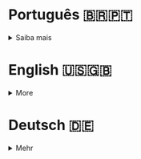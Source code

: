 # Português 🇧🇷🇵🇹

<details>
  <summary>
    Saiba mais
  </summary>
  
  # Libft
Projeto da [42](https://www.42lisboa.com) - Rank 0 - Biblioteca de funções C

<details>
  <summary><strong>🏆 Meu desempenho</strong></summary><br />

  <img src="project-infos/desempenho.png"/>
</details>

## 📌 Habilidades

> Habilidades desenvolvidas:

- Utilização de ponteiros
- Noções de endereço de memória
- Noções de alocação e dealocação de memória
- Entendimento de lista encadeadas
- Entendimento sobre tipos
- Entendimento sobre struct
- Utilização de ponteiros para funções
- Manipulação de memória
- Conversão de números para strings e vice e versa

## ‍💻 Softwares necessários

- C compiler (clang)
- GNU make

## ⬇️ Compilando arquivos

```bash
	make #Compila todos as funções para a biblioteca 'libft.a'.
	make all #Faz exatamente a mesma coisa que apenas 'make'.
	make libft.a #Faz exatamente a mesma coisa que apenas 'make'.
	make bonus #Compila os arquivos do bonus.
	#PS: Todos os comandos listados acima criam a biblioteca, além de compilar as funções.
```

## ⚡ Testando o projeto

```
	Para testar este projeto é necessário um arquivo de teste, este ainda está a ser implementado.
```

## Time de desenvolvimento

> Projeto individual:

<table>
    <tr>
      <td>
        <img align="center" height="150px" width="150px" src="https://avatars.githubusercontent.com/u/67388710?v=4"/>
        <h4 align="center">Alê Rabelo</h4>
      </td>
    </tr>
  </table>

## 💬 Contatos

<div align="center" style="display: inline_block">
  <a href="https://rabeloguedes.github.io" target="_blank">
    <img height="28rem" src="https://img.shields.io/badge/my_portfolio-3fc337?style=for-the-badge" target="_blank">
  </a> 
  <a href="https://www.linkedin.com/in/al%C3%AA-emmanuel-rabelo-guedes/" target="_blank">
    <img height="28rem" src="https://img.shields.io/badge/LinkedIn-0077B5?style=for-the-badge&logo=linkedin&logoColor=white">
  </a> 
   <a href="mailto:rabeloguedes@proton.me">
     <img src="https://img.shields.io/badge/ProtonMail-8B89CC?style=for-the-badge&logo=protonmail&logoColor=white" target="_blank">
  </a>
</div>

</details>

# English 🇺🇸🇬🇧

<details>
  <summary>
    More
  </summary>
  
  # Libft
Project from [42](https://www.42lisboa.com/) - Rank 0 - C library with some existing functions

<details>
  <summary><strong>🏆 My accomplishment</strong></summary><br />

  <img src="project-infos/desempenho.png"/>

</details>

## 📌 Skills

> Practiced skills:

- Usage of pointers
- Understanding of memory address
- Understanding of memory allocation and deallocation
- Understanding of linked list
- Understanding of types
- Understanding about struct
- Usage of pointers to functions
- Memory manipulation
- Conversion of numbers to strings and vice-versa

## ‍💻 Required Softwares

- C compiler (clang)
- GNU make

## ⬇️ Compiling files

```bash
	make #Compile all functions into the 'libft.a' library.
	make all #Do exactly what the above command does.
	make libft.a #Do exactly what the above command does.
	make bonus #Compile the bonus files.
	#PS: All the above commands, will create the library, not just compile the functions.
```

## ⚡ Testing the project

```
	In order to test this project, a test file is required, which is under development.
```

## Squad

> Single person project:

<table>
    <tr>
      <td>
        <img align="center" height="150px" width="150px" src="https://avatars.githubusercontent.com/u/67388710?v=4"/>
        <h4 align="center">Alê Rabelo</h4>
      </td>
    </tr>
  </table>

## 💬 Contact

<div align="center" style="display: inline_block">
  <a href="https://rabeloguedes.github.io" target="_blank">
    <img height="28rem" src="https://img.shields.io/badge/my_portfolio-3fc337?style=for-the-badge" target="_blank">
  </a> 
  <a href="https://www.linkedin.com/in/al%C3%AA-emmanuel-rabelo-guedes/" target="_blank">
    <img height="28rem" src="https://img.shields.io/badge/LinkedIn-0077B5?style=for-the-badge&logo=linkedin&logoColor=white">
  </a> 
   <a href="mailto:rabeloguedes@proton.me">
     <img src="https://img.shields.io/badge/ProtonMail-8B89CC?style=for-the-badge&logo=protonmail&logoColor=white" target="_blank">
  </a>
</div>

</details>

# Deutsch 🇩🇪

<details>
  <summary>
    Mehr
  </summary>
  
  # Blogs Api
Projekt von [42](https://www.42lisboa.com/) - Rank 0 - C Bibliotek mit einigen vorhandenen Funktionen

<details>
  <summary><strong>🏆 Meine Leistung</strong></summary><br />

  <img src="project-infos/desempenho.png"/>
</details>

## 📌 Fähigkeiten

> Ausgeübte Fähigkeiten:

- Verwendung von Zeigern
- Verständnis der Speicheradresse
- Verständnis der Speicherzuweisung und -freigabe
- Verständnis der verknüpften Liste
- Typenverständnis
- Verständnis für Struktur (struct)
- Verwendung von Zeigern auf Funktionen
- Speichermanipulation
- Konvertierung von Zahlen in strings und umgekehrt

## ‍💻 Benötigte Software

- C compiler (clang)
- GNU make

## ⬇️ Dateien zusammenstellen

```bash
	make #Kompilieren Sie alle Funktionen in die Bibliothek „libft.a“.
	make all #Machen Sie genau das aus, was der obige Befehl bewirkt.
	make libft.a #Machen Sie genau das, was der obige Befehl bewirkt.
	Bonus erstellen #Kompilieren Sie die Bonusdateien.
	#PS: Alle oben genannten Befehle erstellen die Bibliothek und kompilieren nicht nur die Funktionen.
```

## ⚡ Projekt Testing

```
	Um dieses Projekt zu testen, es wird eine Datei gebraucht, diese ist unter Entwicklung.
```

## Entwickungsteam

> Einzelperson Projekt:

  <table>
    <tr>
      <td>
        <img align="center" height="150px" width="150px" src="https://avatars.githubusercontent.com/u/67388710?v=4"/>
        <h4 align="center">Alê Rabelo</h4>
      </td>
  </table>

## 💬 Kontakt

<div align="center" style="display: inline_block">
  <a href="https://rabeloguedes.github.io" target="_blank">
    <img height="28rem" src="https://img.shields.io/badge/my_portfolio-3fc337?style=for-the-badge" target="_blank">
  </a> 
  <a href="https://www.linkedin.com/in/al%C3%AA-emmanuel-rabelo-guedes/" target="_blank">
    <img height="28rem" src="https://img.shields.io/badge/LinkedIn-0077B5?style=for-the-badge&logo=linkedin&logoColor=white">
  </a> 
   <a href="mailto:rabeloguedes@proton.me">
     <img src="https://img.shields.io/badge/ProtonMail-8B89CC?style=for-the-badge&logo=protonmail&logoColor=white" target="_blank">
  </a>
</div>

</details>
